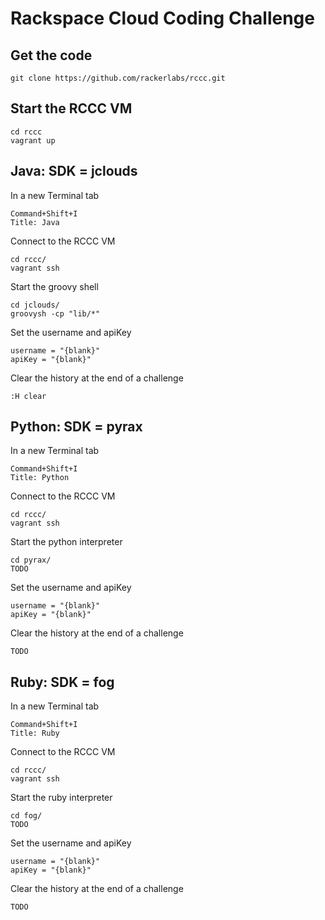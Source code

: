 # Rackspace Cloud Coding Challenge

## Get the code

    git clone https://github.com/rackerlabs/rccc.git

## Start the RCCC VM

    cd rccc
    vagrant up

## Java: SDK = jclouds

In a new Terminal tab

    Command+Shift+I
    Title: Java

Connect to the RCCC VM

    cd rccc/
    vagrant ssh

Start the groovy shell

    cd jclouds/
    groovysh -cp "lib/*"

Set the username and apiKey

    username = "{blank}"
    apiKey = "{blank}"
    
Clear the history at the end of a challenge

    :H clear

## Python: SDK = pyrax

In a new Terminal tab

    Command+Shift+I
    Title: Python

Connect to the RCCC VM

    cd rccc/
    vagrant ssh

Start the python interpreter

    cd pyrax/
    TODO

Set the username and apiKey

    username = "{blank}"
    apiKey = "{blank}"

Clear the history at the end of a challenge

    TODO

## Ruby: SDK = fog

In a new Terminal tab

    Command+Shift+I
    Title: Ruby

Connect to the RCCC VM

    cd rccc/
    vagrant ssh

Start the ruby interpreter

    cd fog/
    TODO

Set the username and apiKey

    username = "{blank}"
    apiKey = "{blank}"

Clear the history at the end of a challenge

    TODO
